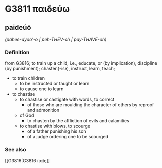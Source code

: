 # G3811 παιδεύω

## paideúō

_(pahee-dyoo'-o | peh-THEV-oh | pay-THAVE-oh)_

### Definition

from G3816; to train up a child, i.e., educate, or (by implication), discipline (by punishment); chasten(-ise), instruct, learn, teach; 

- to train children
  - to be instructed or taught or learn
  - to cause one to learn
- to chastise
  - to chastise or castigate with words, to correct
    - of those who are moulding the character of others by reproof and admonition
  - of God
    - to chasten by the affliction of evils and calamities
  - to chastise with blows, to scourge
    - of a father punishing his son
    - of a judge ordering one to be scourged

### See also

[[G3816|G3816 παῖς]]
